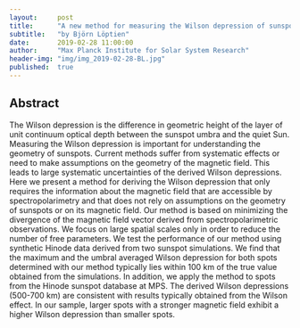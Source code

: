 ```yaml
---
layout:     post
title:      "A new method for measuring the Wilson depression of sunspots"
subtitle:   "by Björn Löptien"
date:       2019-02-28 11:00:00
author:     "Max Planck Institute for Solar System Research"
header-img: "img/img_2019-02-28-BL.jpg"
published:  true
---
```


## Abstract
The Wilson depression is the difference in geometric height of the layer of unit continuum optical depth between the sunspot umbra and the quiet Sun. Measuring the Wilson depression is important for understanding the geometry of sunspots. Current methods suffer from systematic effects or need to make assumptions on the geometry of the magnetic field. This leads to large systematic uncertainties of the derived Wilson depressions. Here we present a method for deriving the Wilson depression that only requires the information about the magnetic field that are accessible by spectropolarimetry and that does not rely on assumptions on the geometry of sunspots or on its magnetic field. Our method is based on minimizing the divergence of the magnetic field vector derived from spectropolarimetric observations. We focus on large spatial scales only in order to reduce the number of free parameters. We test the performance of our method using synthetic Hinode data derived from two sunspot simulations. We find that the maximum and the umbral averaged Wilson depression for both spots determined with our method typically lies within 100 km of the true value obtained from the simulations. In addition, we apply the method to spots from the Hinode sunspot database at MPS. The derived Wilson depressions (500-700 km) are consistent with results typically obtained from the Wilson effect. In our sample, larger spots with a stronger magnetic field exhibit a higher Wilson depression than smaller spots.
